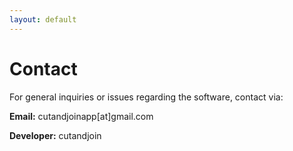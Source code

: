 ```yaml
---
layout: default
---
```


# Contact

For general inquiries or issues regarding the software, contact via:

**Email:** cutandjoinapp[at]gmail.com

**Developer:** cutandjoin
